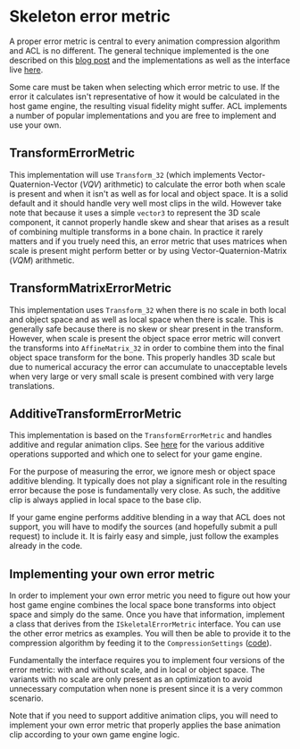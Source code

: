 # Skeleton error metric

A proper error metric is central to every animation compression algorithm and ACL is no different. The general technique implemented is the one described on this [blog post](http://nfrechette.github.io/2016/11/01/anim_compression_accuracy/) and the implementations as well as the interface live [here](../includes/acl/compression/skeleton_error_metric.h).

Some care must be taken when selecting which error metric to use. If the error it calculates isn't representative of how it would be calculated in the host game engine, the resulting visual fidelity might suffer. ACL implements a number of popular implementations and you are free to implement and use your own.

## TransformErrorMetric

This implementation will use `Transform_32` (which implements Vector-Quaternion-Vector (*VQV*) arithmetic) to calculate the error both when scale is present and when it isn't as well as for local and object space. It is a solid default and it should handle very well most clips in the wild. However take note that because it uses a simple `vector3` to represent the 3D scale component, it cannot properly handle skew and shear that arises as a result of combining multiple transforms in a bone chain. In practice it rarely matters and if you truely need this, an error metric that uses matrices when scale is present might perform better or by using Vector-Quaternion-Matrix (*VQM*) arithmetic.

## TransformMatrixErrorMetric

This implementation uses `Transform_32` when there is no scale in both local and object space and as well as local space when there is scale. This is generally safe because there is no skew or shear present in the transform. However, when scale is present the object space error metric will convert the transforms into `AffineMatrix_32` in order to combine them into the final object space transform for the bone. This properly handles 3D scale but due to numerical accuracy the error can accumulate to unacceptable levels when very large or very small scale is present combined with very large translations.

## AdditiveTransformErrorMetric

This implementation is based on the `TransformErrorMetric` and handles additive and regular animation clips. See [here](additive_clips.md) for the various additive operations supported and which one to select for your game engine.

For the purpose of measuring the error, we ignore mesh or object space additive blending. It typically does not play a significant role in the resulting error because the pose is fundamentally very close. As such, the additive clip is always applied in local space to the base clip.

If your game engine performs additive blending in a way that ACL does not support, you will have to modify the sources (and hopefully submit a pull request) to include it. It is fairly easy and simple, just follow the examples already in the code.

## Implementing your own error metric

In order to implement your own error metric you need to figure out how your host game engine combines the local space bone transforms into object space and simply do the same. Once you have that information, implement a class that derives from the `ISkeletalErrorMetric` interface. You can use the other error metrics as examples. You will then be able to provide it to the compression algorithm by feeding it to the `CompressionSettings` ([code](../includes/acl/compression/compression_settings.h)).

Fundamentally the interface requires you to implement four versions of the error metric: with and without scale, and in local or object space. The variants with no scale are only present as an optimization to avoid unnecessary computation when none is present since it is a very common scenario.

Note that if you need to support additive animation clips, you will need to implement your own error metric that properly applies the base animation clip according to your own game engine logic.
